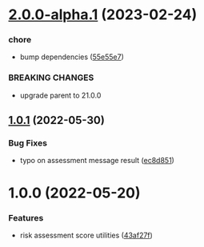 # [2.0.0-alpha.1](https://github.com/gravitee-io/gravitee-risk-assessment-api/compare/1.0.1...2.0.0-alpha.1) (2023-02-24)


### chore

* bump dependencies ([55e55e7](https://github.com/gravitee-io/gravitee-risk-assessment-api/commit/55e55e765ba40f6cd9b52b9d837f0bc726458ce9))


### BREAKING CHANGES

* upgrade parent to 21.0.0

## [1.0.1](https://github.com/gravitee-io/gravitee-risk-assessment-api/compare/1.0.0...1.0.1) (2022-05-30)


### Bug Fixes

* typo on assessment message result ([ec8d851](https://github.com/gravitee-io/gravitee-risk-assessment-api/commit/ec8d851e8949009a54891270f567dab13e436d90))

# 1.0.0 (2022-05-20)


### Features

* risk assessment score utilities ([43af27f](https://github.com/gravitee-io/gravitee-risk-assessment-api/commit/43af27f1268ce122ecdd7bfdc4e3deaa598ed795))
